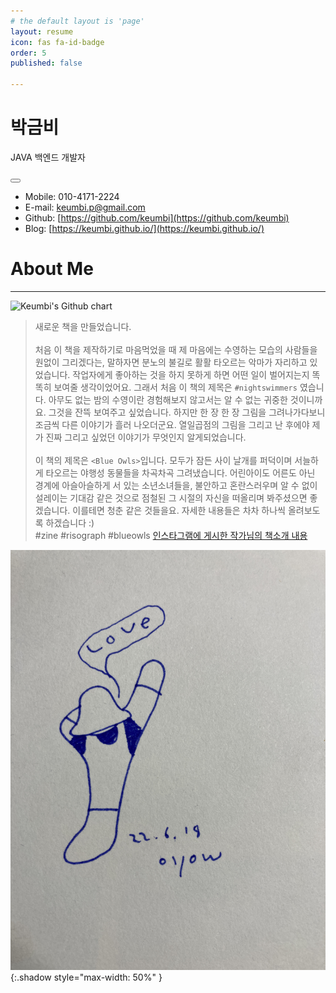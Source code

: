 ```yaml
---
# the default layout is 'page'
layout: resume
icon: fas fa-id-badge
order: 5
published: false

---
```


# 박금비

JAVA 백엔드 개발자

<button class="mode-toggle btn" aria-label="Switch Mode">
    <i class="fas fa-adjust"></i> </button>
<span class="icon-border"></span>
<a href="https://github.com/keumbi" aria-label="github" target="_blank" rel="noopener"> <i class="fab fa-github"></i> </a>

- Mobile: 010-4171-2224
- E-mail: keumbi.p@gmail.com
- Github: [https://github.com/keumbi](https://github.com/keumbi)
- Blog: [https://keumbi.github.io/](https://keumbi.github.io/)

# About Me

---



![Keumbi's Github chart](http://ghchart.rshah.org/keumbi)

>새로운 책을 만들었습니다.<br><br>
처음 이 책을 제작하기로 마음먹었을 때 제 마음에는 수영하는 모습의 사람들을 원없이 그리겠다는, 말하자면 분노의 불길로 활활 타오르는 악마가 자리하고 있었습니다. 작업자에게 좋아하는 것을 하지 못하게 하면 어떤 일이 벌어지는지 똑똑히 보여줄 생각이었어요. 그래서 처음 이 책의 제목은 ```#nightswimmers``` 였습니다. 아무도 없는 밤의 수영이란 경험해보지 않고서는 알 수 없는 귀중한 것이니까요. 그것을 잔뜩 보여주고 싶었습니다. 하지만 한 장 한 장 그림을 그려나가다보니 조금씩 다른 이야기가 흘러 나오더군요. 열일곱점의 그림을 그리고 난 후에야 제가 진짜 그리고 싶었던 이야기가 무엇인지 알게되었습니다.<br><br>
이 책의 제목은 ```<Blue Owls>```입니다. 모두가 잠든 사이 날개를 퍼덕이며 서늘하게 타오르는 야행성 동물들을 차곡차곡 그려냈습니다. 어린아이도 어른도 아닌 경계에 아슬아슬하게 서 있는 소년소녀들을, 불안하고 혼란스러우며 알 수 없이 설레이는 기대감 같은 것으로 점철된 그 시절의 자신을 떠올리며 봐주셨으면 좋겠습니다. 이를테면 청춘 같은 것들을요. 자세한 내용들은 차차 하나씩 올려보도록 하겠습니다 :) <br>
#zine #risograph #blueowls
[인스타그램에 게시한 작가님의 책소개 내용](https://www.instagram.com/p/CHH78E6H-9q/)

![박요셉 작가님 사인 22년 6월 18일](/assets/img/oyowwo_autograph.jpg){:.shadow style="max-width: 50%" }
